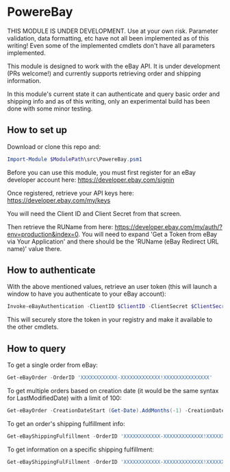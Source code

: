 # PowereBay

THIS MODULE IS UNDER DEVELOPMENT. Use at your own risk. Parameter validation, data formatting, etc have not all been implemented as of this writing! Even some of the implemented cmdlets don't have all parameters implemented.

This module is designed to work with the eBay API. It is under development (PRs welcome!) and currently supports retrieving order and shipping information.

In this module's current state it can authenticate and query basic order and shipping info and as of this writing, only an experimental build has been done with some minor testing.

## How to set up
Download or clone this repo and:

```PowerShell
Import-Module $ModulePath\src\PowereBay.psm1
```

Before you can use this module, you must first register for an eBay developer account here: https://developer.ebay.com/signin

Once registered, retrieve your API keys here: https://developer.ebay.com/my/keys

You will need the Client ID and Client Secret from that screen.

Then retrieve the RUName from here: https://developer.ebay.com/my/auth/?env=production&index=0. You will need to expand 'Get a Token from eBay via Your Application' and there should be the 'RUName (eBay Redirect URL name)' value there.

## How to authenticate

With the above mentioned values, retrieve an user token (this will launch a window to have you authenticate to your eBay account):

```PowerShell
Invoke-eBayAuthentication -ClientID $ClientID -ClientSecret $ClientSecret -RUName $RUName
```

This will securely store the token in your registry and make it available to the other cmdlets.

## How to query

To get a single order from eBay:

```PowerShell
Get-eBayOrder -OrderID 'XXXXXXXXXXXX-XXXXXXXXXXXXX!XXXXXXXXXXXXXXX'
```

To get multiple orders based on creation date (it would be the same syntax for LastModifiedDate) with a limit of 100:

```PowerShell
Get-eBayOrder -CreationDateStart (Get-Date).AddMonths(-1) -CreationDateEnd (Get-Date).AddMonths(-1).AddDays(3) -Limit 100
```

To get an order's shipping fulfillment info:

```PowerShell
Get-eBayShippingFulfillment -OrderID 'XXXXXXXXXXXX-XXXXXXXXXXXXX!XXXXXXXXXXXXXXX'
```

To get information on a specific shipping fulfillment:

```PowerShell
Get-eBayShippingFulFillment -OrderID 'XXXXXXXXXXXX-XXXXXXXXXXXXX!XXXXXXXXXXXXXXX' -FulfillmentID 'XXXXXXXXXXXXXXXXXXXXXX'
```